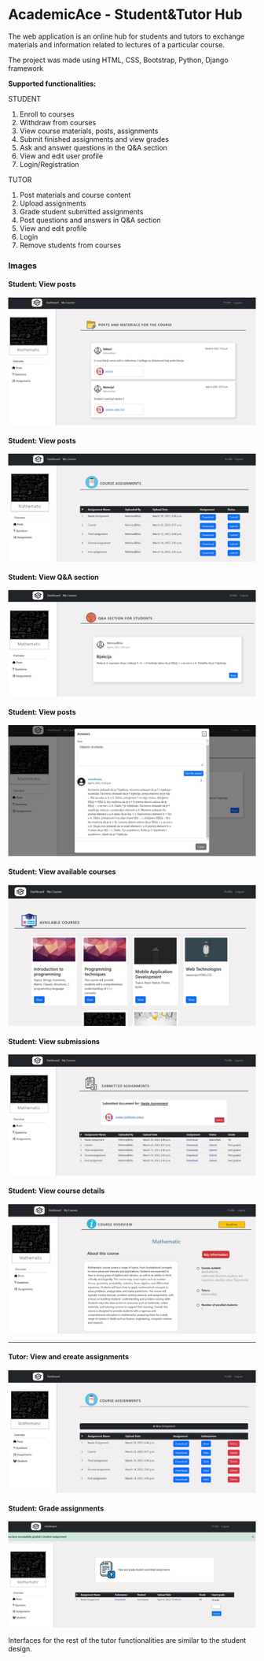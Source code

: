 # AcademicAce - Student&Tutor Hub

<p>The web application is an online hub for students and tutors to exchange materials and 
information related to lectures of a particular course.</p>

<p>The project was made using HTML, CSS, Bootstrap, Python, Django framework</p>

<p><b>Supported functionalities:</b></p>

<p>STUDENT</p>
<ol>
<li>Enroll to courses</li>
<li>Withdraw from courses</li>
<li>View course materials, posts, assignments</li>
<li>Submit finished assignments and view grades</li>
<li>Ask and answer questions in the Q&A section</li>
<li>View and edit user profile</li>
<li>Login/Registration</li>
</ol>

<p>TUTOR</p>
<ol>
<li>Post materials and course content</li>
<li>Upload assignments</li>
<li>Grade student submitted assignments</li>
<li>Post questions and answers in Q&A section</li>
<li>View and edit profile</li>
<li>Login</li>
<li>Remove students from courses</li>
</ol>

<h3>Images</h3>

<h4>Student: View posts</h4>
<img src="images/posts.jpg">

<h4>Student: View posts</h4>
<img src="images/assignments-student.jpg">

<h4>Student: View Q&A section</h4>
<img src="images/questions.jpg">

<h4>Student: View posts</h4>
<img src="images/answers.jpg">

<h4>Student: View available courses</h4>
<img src="images/all_courses.jpg">

<h4>Student: View submissions</h4>
<img src="images/view_submission.jpg">

<h4>Student: View course details</h4>
<img src="images/overview.jpg">

<hr>

<h4>Tutor: View and create assignments</h4>
<img src="images/assignments-tutor.jpg">

<h4>Student: Grade assignments</h4>
<img src="images/grading.jpg">

Interfaces for the rest of the tutor functionalities are similar to the student design.



